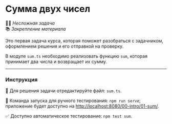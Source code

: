 # Сумма двух чисел

👶🏻 _Несложная задача_\
📚 _Закрепление материала_

<!--start_statement-->

Это первая задача курса, которая поможет разобраться с задачником, оформлением решения и его отправкой на проверку.

В модуле `sum.ts` необходимо реализовать функцию `sum`, которая принимает два числа и возвращает их сумму.

<!--end_statement-->

---

### Инструкция

📝 Для решения задачи отредактируйте файл: `sum.ts`.

🚀 Команда запуска для ручного тестирования: `npm run serve`;\
приложение будет доступно на [http://localhost:8080/00-intro/01-sum/](http://localhost:8080/00-intro/01-sum/).

✅ Доступно автоматическое тестирование: `npm test sum`.
